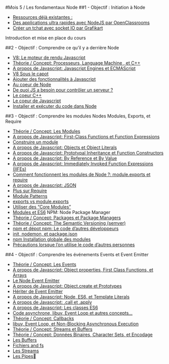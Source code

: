 #Mois 5 / Les fondamentaux Node
##1 - Objectif : Initiation à Node
* [Ressources déjà existantes :]()
* [Des applications ultra rapides avec NodeJS par OpenClassrooms]()
* [Créer un tchat avec socket IO par Grafikart]()

Introduction et mise en place du cours

##2 - Objectif : Comprendre ce qu’il y a derrière Node
* [V8: Le moteur de rendu Javascript]()
* [Théorie / Concept: Processeurs, Language Machine , et C++]()
* [A propos de Javascript: Javascript Engines et ECMAScript]()
* [V8 Sous le capot]()
* [Ajouter des fonctionnalités à Javascript]()
* [Au coeur de Node]()
* [De quoi JS a besoin pour contrôler un serveur ?]()
* [Le coeur C++]()
* [Le coeur de Javascript]()
* [Installer et exécuter du code dans Node]()

##3 - Objectif : Comprendre les modules Nodes
Modules, Exports, et Require
* [Théorie / Concept: Les Modules]()
* [A propos de Javascript: First-Class Functions et Function Expressions]()
* [Construire un module]()
* [A propos de Javascript: Objects et Object Literals]()
* [A propos de Javascript: Prototypal Inheritance et Function Constructors]()
* [A propos de Javascript: By Reference et By Value]()
* [A propos de Javascript: Immediately Invoked Function Expressions (IIFEs)]()
* [Comment fonctionnent les modules de Node ?: module.exports et require]()
* [A propos de Javascript: JSON]()
* [Plus sur Require]()
* [Module Patterns]()
* [exports vs module.exports]()
* [Utiliser des “Core Modules”]()
* [Modules et ES6]()
NPM: Node Package Manager
* [Théorie / Concept: Packages et Package Managers]()
* [Théorie / Concept: The Semantic Versioning (semver)]()
* [npm et dépot npm: Le code d’autres développeurs]()
* [init, nodemon, et package.json]()
* [npm Installation globale des modules]()
* [Précautions lorsque l’on utilise le code d’autres personnes]()

##4 - Objectif : Comprendre les événements
Events et Event Emitter
* [Théorie / Concept: Les Events]()
* [A propos de Javascript: Object properties, First Class Functions, et Arrays]()
* [Le Node Event Emitter]()
* [A propos de Javascript: Object.create et Prototypes]()
* [Hériter de Event Emitter]()
* [A propos de Javascript: Node, ES6, et Template Literals]()
* [A propos de Javascript: .call et .apply]()
* [A propos de Javascript: Les classes ES6]()
* [Code asynchrone, libuv, Event Loop et autres concepts...]()
* [Théorie / Concept: Callbacks]()
* [libuv, Event Loop, et Non-Blocking Asynchronous Execution]()
* [Théorie / Concept: Streams et Buffers]()
* [Théorie / Concept: Données Binaires, Character Sets, et Encodage]()
* [Les Buffers]()
* [Fichiers and fs]()
* [Les Streams]()
* [Les Pipes]()

